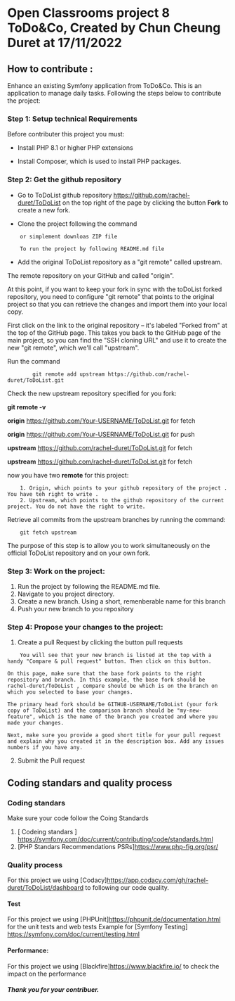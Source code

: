 # Open Classrooms project 8 ToDo&Co, Created by Chun Cheung Duret at 17/11/2022

## How to contribute :

Enhance an existing Symfony application from ToDo&Co. This is an application to
manage daily tasks. Following the steps below to contribute the project:

### Step 1: Setup technical Requirements

Before contributer this project you must:

- Install PHP 8.1 or higher PHP extensions

- Install Composer, which is used to install PHP packages.

### Step 2: Get the github repository

- Go to ToDoList github repository <https://github.com/rachel-duret/ToDoList> on
  the top right of the page by clicking the button **Fork** to create a new
  fork.

- Clone the project following the command

```git clone https://github.com/rachel-duret/ToDoList.git
    or simplement downloas ZIP file

    To run the project by following README.md file
```

- Add the original ToDoList repository as a "git remote" called upstream.

The remote repository on your GitHub and called "origin".

At this point, if you want to keep your fork in sync with the toDoList forked
repository, you need to configure "git remote" that points to the original
project so that you can retrieve the changes and import them into your local
copy.

First click on the link to the original repository – it's labeled "Forked from"
at the top of the GitHub page. This takes you back to the GitHub page of the
main project, so you can find the "SSH cloning URL" and use it to create the new
"git remote", which we'll call "upstream".

Run the command

```
        git remote add upstream https://github.com/rachel-duret/ToDoList.git
```

Check the new upstream repository specified for you fork:

**git remote -v**

**origin** <https://github.com/Your-USERNAME/ToDoList.git> for fetch

**origin** <https://github.com/Your-USERNAME/ToDoList.git> for push

**upstream** <https://github.com/rachel-duret/ToDoList.git> for fetch

**upstream** <https://github.com/rachel-duret/ToDoList.git> for fetch

now you have two **remote** for this project:

```
    1. Origin, which points to your github repository of the project . You have teh right to write .
    2. Upstream, which points to the github repository of the current project. You do not have the right to write.
```

Retrieve all commits from the upstream branches by running the command:

```
    git fetch upstream
```

The purpose of this step is to allow you to work simultaneously on the official
ToDoList repository and on your own fork.

### Step 3: Work on the project:

1. Run the project by following the README.md file.
2. Navigate to you project directory.
3. Create a new branch. Using a short, remenberable name for this branch
4. Push your new branch to you repository

### Step 4: Propose your changes to the project:

1. Create a pull Request by clicking the button pull requests

```
    You will see that your new branch is listed at the top with a handy "Compare & pull request" button. Then click on this button.

On this page, make sure that the base fork points to the right repository and branch. In this example, the base fork should be rachel-duret/ToDoList , compare should be which is on the branch on which you selected to base your changes.

The primary head fork should be GITHUB-USERNAME/ToDoList (your fork copy of ToDoList) and the comparison branch should be "my-new-feature", which is the name of the branch you created and where you made your changes.

Next, make sure you provide a good short title for your pull request and explain why you created it in the description box. Add any issues  numbers if you have any.
```

2. Submit the Pull request

## Coding standars and quality process

### Coding standars

Make sure your code follow the Coing Standards

1. [ Codeing standars ]
   <https://symfony.com/doc/current/contributing/code/standards.html>
2. [PHP Standars Recommendations PSRs]<https://www.php-fig.org/psr/>

### Quality process

For this project we using
[Codacy]<https://app.codacy.com/gh/rachel-duret/ToDoList/dashboard> to following
our code quality.

#### Test

For this project we using [PHPUnit]<https://phpunit.de/documentation.html> for
the unit tests and web tests Example for [Symfony Testing]
<https://symfony.com/doc/current/testing.html>

#### Performance:

For this project we using [Blackfire]<https://www.blackfire.io/> to check the
impact on the performance

##### Thank you for your contribuer.
